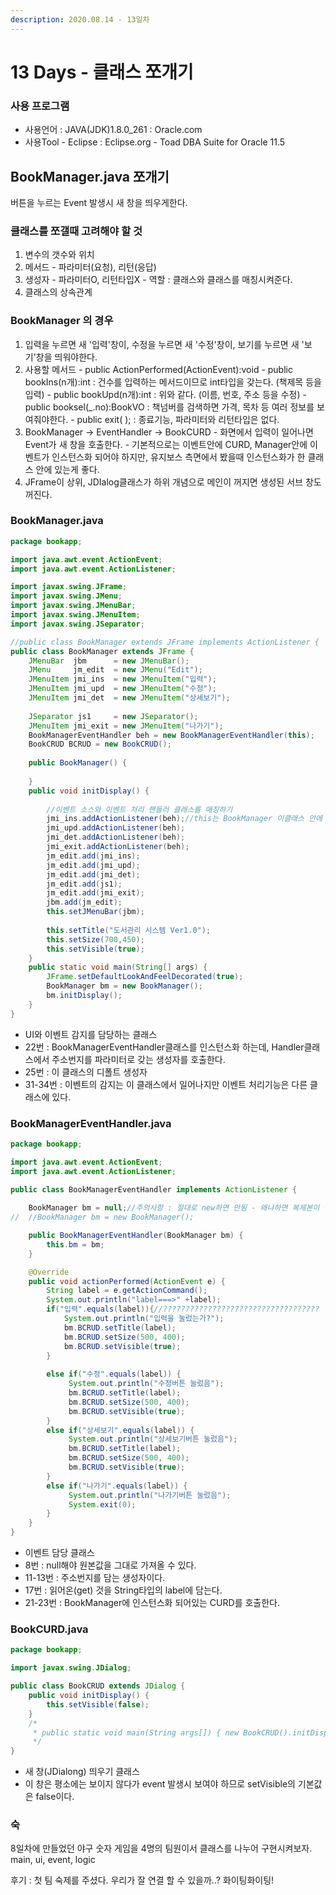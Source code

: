 ```yaml
---
description: 2020.08.14 - 13일차
---
```


# 13 Days - 클래스 쪼개기

### 사용 프로그램

* 사용언어 : JAVA\(JDK\)1.8.0\_261 : Oracle.com
* 사용Tool  - Eclipse : Eclipse.org - Toad DBA Suite for Oracle 11.5

## BookManager.java 쪼개기

버튼을 누르는 Event 발생시 새 창을 띄우게한다.

### 클래스를 쪼갤때 고려해야 할 것

1. 변수의 갯수와 위치
2. 메서드 - 파라미터\(요청\), 리턴\(응답\)
3. 생성자 - 파라미터O,  리턴타입X - 역할 : 클래스와 클래스를 매칭시켜준다.
4. 클래스의 상속관계

### BookManager 의 경우

1. 입력을 누르면 새 '입력'창이, 수정을 누르면 새 '수정'창이, 보기를 누르면 새 '보기'창을 띄워야한다.
2. 사용할 메서드 - public ActionPerformed\(ActionEvent\):void - public bookIns\(n개\):int : 건수를 입력하는 메서드이므로 int타입을 갖는다. \(책제목 등을 입력\) - public bookUpd\(n개\):int : 위와 같다. \(이름, 번호, 주소 등을 수정\) - public booksel\(\_.no\):BookVO : 책넘버를 검색하면 가격, 목차 등 여러 정보를 보여줘야한다. - public exit\( \); : 종료기능, 파라미터와 리턴타입은 없다.
3. BookManager -&gt; EventHandler -&gt; BookCURD - 화면에서 입력이 일어나면 Event가 새 창을 호출한다. - 기본적으로는 이벤트안에 CURD, Manager안에 이벤트가 인스턴스화 되어야 하지만, 유지보스 측면에서 봤을때 인스턴스화가 한 클래스 안에 있는게 좋다.
4. JFrame이 상위, JDIalog클래스가 하위 개념으로 메인이 꺼지면 생성된 서브 창도 꺼진다.

### BookManager.java

```java
package bookapp;

import java.awt.event.ActionEvent;
import java.awt.event.ActionListener;

import javax.swing.JFrame;
import javax.swing.JMenu;
import javax.swing.JMenuBar;
import javax.swing.JMenuItem;
import javax.swing.JSeparator;

//public class BookManager extends JFrame implements ActionListener {
public class BookManager extends JFrame {
	JMenuBar  jbm	   = new JMenuBar();
	JMenu     jm_edit  = new JMenu("Edit");
	JMenuItem jmi_ins  = new JMenuItem("입력");
	JMenuItem jmi_upd  = new JMenuItem("수정");
	JMenuItem jmi_det  = new JMenuItem("상세보기");
	
	JSeparator js1	   = new JSeparator();
	JMenuItem jmi_exit = new JMenuItem("나가기");
	BookManagerEventHandler beh = new BookManagerEventHandler(this);
	BookCRUD BCRUD = new BookCRUD();
	
	public BookManager() {
		
	}
	public void initDisplay() {
		
		//이벤트 소스와 이벤트 처리 핸들러 클래스를 매칭하기
		jmi_ins.addActionListener(beh);//this는 BookManager 이클래스 안에 actionPerformed가 있어야한다.
		jmi_upd.addActionListener(beh);
		jmi_det.addActionListener(beh);
		jmi_exit.addActionListener(beh);
		jm_edit.add(jmi_ins);
		jm_edit.add(jmi_upd);
		jm_edit.add(jmi_det);
		jm_edit.add(js1);
		jm_edit.add(jmi_exit);
		jbm.add(jm_edit);
		this.setJMenuBar(jbm);
		
		this.setTitle("도서관리 시스템 Ver1.0");
		this.setSize(700,450);
		this.setVisible(true);
	}
	public static void main(String[] args) {
		JFrame.setDefaultLookAndFeelDecorated(true);
		BookManager bm = new BookManager();
		bm.initDisplay();
	}	
}
```

* UI와 이벤트 감지를 담당하는 클래스
* 22번 : BookManagerEventHandler클래스를 인스턴스화 하는데, Handler클래스에서 주소번지를 파라미터로 갖는 생성자를 호출한다.
* 25번 : 이 클래스의 디폴트 생성자
* 31-34번 : 이벤트의 감지는 이 클래스에서 일어나지만 이벤트 처리기능은 다른 클래스에 있다.

### BookManagerEventHandler.java

```java
package bookapp;

import java.awt.event.ActionEvent;
import java.awt.event.ActionListener;

public class BookManagerEventHandler implements ActionListener {
	
	BookManager bm = null;//주의사항 : 절대로 new하면 안됨 - 왜냐하면 복제본이 만들어지는 것이므로.
//	//BookManager bm = new BookManager(); 	

	public BookManagerEventHandler(BookManager bm) {
		this.bm = bm;
	}

	@Override
	public void actionPerformed(ActionEvent e) {
		String label = e.getActionCommand();
		System.out.println("label===>" +label);
		if("입력".equals(label)){//???????????????????????????????????
		    System.out.println("입력을 눌렀는가?");
		    bm.BCRUD.setTitle(label);
		    bm.BCRUD.setSize(500, 400);
		    bm.BCRUD.setVisible(true);
		}
		
		else if("수정".equals(label)) {
			 System.out.println("수정버튼 눌렀음");
			 bm.BCRUD.setTitle(label);
			 bm.BCRUD.setSize(500, 400);
			 bm.BCRUD.setVisible(true);
		}
		else if("상세보기".equals(label)) {
			 System.out.println("상세보기버튼 눌렀음");	
			 bm.BCRUD.setTitle(label);
			 bm.BCRUD.setSize(500, 400);
			 bm.BCRUD.setVisible(true);
		}
		else if("나가기".equals(label)) {
			 System.out.println("나가기버튼 눌렀음");
			 System.exit(0);
		}
	}
}
```

* 이벤트 담당 클래스
* 8번 : null해야 원본값을 그대로 가져올 수 있다.
* 11-13번 : 주소번지를 담는 생성자이다. 
* 17번 : 읽어온\(get\) 것을 String타입의 label에 담는다.
* 21-23번 : BookManager에 인스턴스화 되어있는 CURD를 호출한다.

### BookCURD.java

```java
package bookapp;

import javax.swing.JDialog;

public class BookCRUD extends JDialog {
	public void initDisplay() {
		this.setVisible(false);
	}
	/*
	 * public static void main(String args[]) { new BookCRUD().initDisplay(); }
	 */
}
```

* 새 창\(JDialong\) 띄우기 클래스
* 이 창은 평소에는 보이지 않다가 event 발생시 보여야 하므로 setVisible의 기본값은 false이다.

### 숙

8일차에 만들었던 야구 숫자 게임을 4명의 팀원이서 클래스를 나누어 구현시켜보자.  
main, ui, event, logic

후기 : 첫 팀 숙제를 주셨다. 우리가 잘 연결 할 수 있을까..? 화이팅화이팅!

